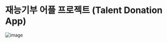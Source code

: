 # 재능기부 어플 프로젝트 (Talent Donation App)
![image](https://github.com/user-attachments/assets/970612b4-6f78-4824-9376-1e1d6bb0d75a)
